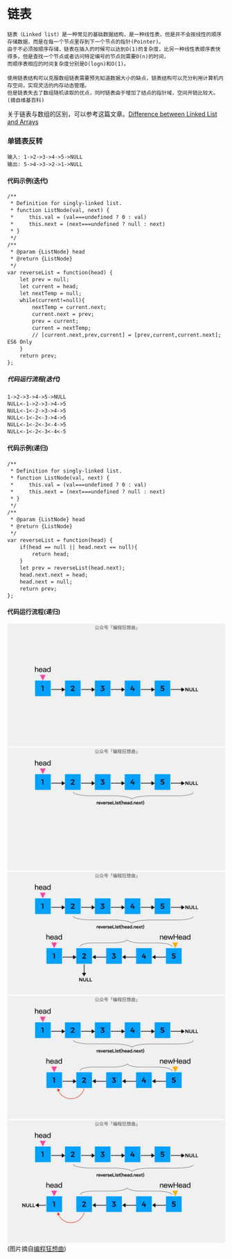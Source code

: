 # 链表
```
链表（Linked list）是一种常见的基础数据结构，是一种线性表，但是并不会按线性的顺序存储数据，而是在每一个节点里存到下一个节点的指针(Pointer)。
由于不必须按顺序存储，链表在插入的时候可以达到O(1)的复杂度，比另一种线性表顺序表快得多，但是查找一个节点或者访问特定编号的节点则需要O(n)的时间，
而顺序表相应的时间复杂度分别是O(logn)和O(1)。

使用链表结构可以克服数组链表需要预先知道数据大小的缺点，链表结构可以充分利用计算机内存空间，实现灵活的内存动态管理。
但是链表失去了数组随机读取的优点，同时链表由于增加了结点的指针域，空间开销比较大。
(摘自维基百科)
```

关于链表与数组的区别，可以参考这篇文章。[Difference between Linked List and Arrays](https://www.faceprep.in/data-structures/linked-list-vs-array/#:~:text=Arrays%20Vs%20Linked%20Lists&text=An%20array%20is%20a%20collection,randomly%20using%20the%20array%20index.)


### 单链表反转
```
输入: 1->2->3->4->5->NULL
输出: 5->4->3->2->1->NULL
```

#### 代码示例(迭代)
```
/**
 * Definition for singly-linked list.
 * function ListNode(val, next) {
 *     this.val = (val===undefined ? 0 : val)
 *     this.next = (next===undefined ? null : next)
 * }
 */
/**
 * @param {ListNode} head
 * @return {ListNode}
 */
var reverseList = function(head) {
    let prev = null;
    let current = head;
    let nextTemp = null;
    while(current!=null){
        nextTemp = current.next;
        current.next = prev;
        prev = current;
        current = nextTemp;
        // [current.next,prev,current] = [prev,current,current.next]; ES6 Only
    }
    return prev;
};
```

##### 代码运行流程(迭代)
```
1->2->3->4->5->NULL
NULL<-1->2->3->4->5
NULL<-1<-2->3->4->5
NULL<-1<-2<-3->4->5
NULL<-1<-2<-3<-4->5
NULL<-1<-2<-3<-4<-5
```

#### 代码示例(递归)
```
/**
 * Definition for singly-linked list.
 * function ListNode(val, next) {
 *     this.val = (val===undefined ? 0 : val)
 *     this.next = (next===undefined ? null : next)
 * }
 */
/**
 * @param {ListNode} head
 * @return {ListNode}
 */
var reverseList = function(head) {
    if(head == null || head.next == null){
        return head;
    }
    let prev = reverseList(head.next);
    head.next.next = head;
    head.next = null;
    return prev;
};
```

#### 代码运行流程(递归)
![avatar](../assets/linked-list/linked-list-1.png)
![avatar](../assets/linked-list/linked-list-2.png)
![avatar](../assets/linked-list/linked-list-3.png)
![avatar](../assets/linked-list/linked-list-4.png)
![avatar](../assets/linked-list/linked-list-5.png)
(图片摘自[编程狂想曲](https://leetcode-cn.com/problems/reverse-linked-list/solution/yi-bu-yi-bu-jiao-ni-ru-he-yong-di-gui-si-67c3/))